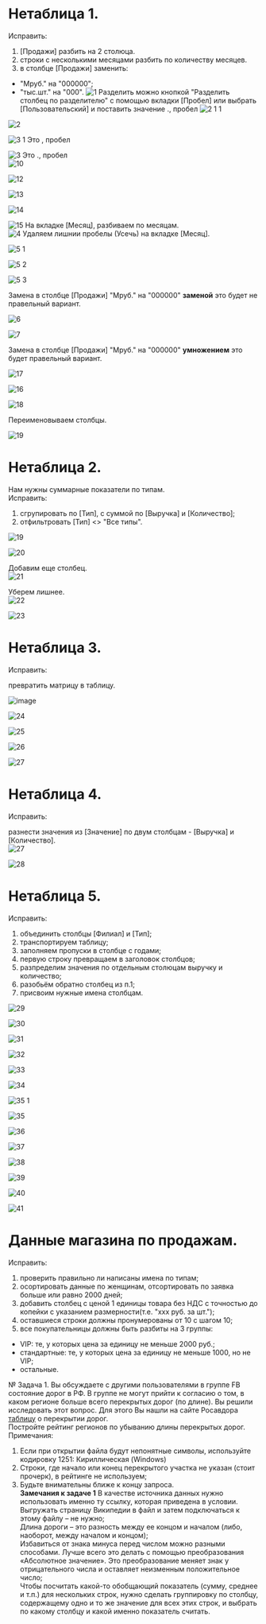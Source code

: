 # Нетаблица 1.
Исправить:

1. [Продажи] разбить на 2 столюца.<br>
2. строки с несколькими месяцами разбить по количеству месяцев.<br>
3. в столбце [Продажи] заменить:

- "Мруб." на "000000";
- "тыс.шт." на "000".
![1](https://github.com/tvgVita69/PowerBI/assets/98489171/fc1beb69-fbd1-44cf-a71c-f9f9c9f21b73)
Разделить можно кнопкой "Разделить столбец по разделителю" с помощью вкладки [Пробел] или выбрать [Пользовательский] и поставить значение ., пробел 
![2 1 1](https://github.com/tvgVita69/PowerBI/assets/98489171/cc729204-e168-47ae-b1c2-3e0a931b8373)

![2](https://github.com/tvgVita69/PowerBI/assets/98489171/487a1290-a895-4197-8234-426c74144217)

![3 1](https://github.com/tvgVita69/PowerBI/assets/98489171/1d1ae2cc-72ec-409a-8ee1-128b298b605d)
Это , пробел

![3](https://github.com/tvgVita69/PowerBI/assets/98489171/c7bb6e6a-853a-42d6-92e7-c787c6d5e4f1)
Это ., пробел
<br>
![10](https://github.com/tvgVita69/PowerBI/assets/98489171/c8bed8e5-e38f-45ff-a4a7-392cdcec45bf)

![12](https://github.com/tvgVita69/PowerBI/assets/98489171/c98754a4-6652-4591-a969-1146759732a4)

![13](https://github.com/tvgVita69/PowerBI/assets/98489171/fdfd3884-12bb-4d86-8f35-ab89ffed32f6)

![14](https://github.com/tvgVita69/PowerBI/assets/98489171/363f3db2-c6aa-4aee-85a6-162b9a6d0820)

![15](https://github.com/tvgVita69/PowerBI/assets/98489171/f4c49898-3b8a-41b3-9c4e-f3cd1da731c4)
На вкладке [Месяц], разбиваем по месяцам.<br>
![4](https://github.com/tvgVita69/PowerBI/assets/98489171/fbc79b6e-46ac-44c1-866b-41911e9fda69)
Удаляем лишнии пробелы (Усечь) на вкладке [Месяц].<br>

![5 1](https://github.com/tvgVita69/PowerBI/assets/98489171/277f61d9-f5c4-4c58-88a1-bfc30c61a7e8)

![5 2](https://github.com/tvgVita69/PowerBI/assets/98489171/51657b64-d337-4ac9-853f-f593874c63ca)

![5 3](https://github.com/tvgVita69/PowerBI/assets/98489171/95b8680b-fba2-4172-bb5d-1d779579d5d8)

Замена  в столбце [Продажи] "Мруб." на "000000" **заменой** это будет не правельный вариант.<br>

![6](https://github.com/tvgVita69/PowerBI/assets/98489171/0ba01951-9552-44dd-adc3-8d4566e0876c)

![7](https://github.com/tvgVita69/PowerBI/assets/98489171/107efeff-a4d5-4d69-8606-b15a15b9e8ba)

Замена  в столбце [Продажи] "Мруб." на "000000" **умножением** это будет правельный вариант.<br>

![17](https://github.com/tvgVita69/PowerBI/assets/98489171/ef59ec1b-6865-4762-8d95-62a669c5bcd3)

![16](https://github.com/tvgVita69/PowerBI/assets/98489171/0d91b1a9-bea6-4915-972e-da1434a07d78)

![18](https://github.com/tvgVita69/PowerBI/assets/98489171/6d7f3009-1dd2-4567-91bc-d1bcbdea6990)

Переименовываем столбцы.<br>

![19](https://github.com/tvgVita69/PowerBI/assets/98489171/6e819d30-d526-4222-a264-60dd95aaa4ce)


# Нетаблица 2. 
Нам нужны суммарные показатели по типам.<br>
Исправить:

1. сгрупировать по [Тип], с суммой по [Выручка] и [Количество];<br>
2. отфильтровать [Тип] <> "Все типы".<br>

![19](https://github.com/tvgVita69/PowerBI/assets/98489171/ea90c57e-9ef4-4db9-9b62-68efd3faa331)

![20](https://github.com/tvgVita69/PowerBI/assets/98489171/51feba99-9699-404e-9cb5-04687ef0bb32)

Добавим еще столбец.<br>
![21](https://github.com/tvgVita69/PowerBI/assets/98489171/21ab63ce-0187-4426-8ab9-24a31171d5e3)

Уберем лишнее.<br>
![22](https://github.com/tvgVita69/PowerBI/assets/98489171/161efbe1-544a-4369-9a7c-fa2300a64541)

![23](https://github.com/tvgVita69/PowerBI/assets/98489171/d518c377-213a-4a1b-97ec-1c070c83d70d)

# Нетаблица 3. 
Исправить:

превратить матрицу в таблицу.<br>

![image](https://github.com/tvgVita69/PowerBI/assets/98489171/2562651b-cc84-4683-9259-43a34c6ecc70)

![24](https://github.com/tvgVita69/PowerBI/assets/98489171/681bfd40-b3d1-420a-82ce-940d7be78cc8)

![25](https://github.com/tvgVita69/PowerBI/assets/98489171/701c1ffe-c5ba-4c31-a30f-ef5b453c1949)

![26](https://github.com/tvgVita69/PowerBI/assets/98489171/a09e973a-6f9a-4193-ba40-4884e17d9c9d)

![27](https://github.com/tvgVita69/PowerBI/assets/98489171/84cee263-45c4-4c12-8766-8f01b6de917b)


# Нетаблица 4.
Исправить:

разнести значения из [Значение] по двум столбцам - [Выручка] и [Количество].<br>
![27](https://github.com/tvgVita69/PowerBI/assets/98489171/912feef3-7a30-401c-966e-224e2db3bf5e)

![28](https://github.com/tvgVita69/PowerBI/assets/98489171/b9ce3536-69f4-4461-b362-9119ece72609)


# Нетаблица 5.
Исправить:

1. объединить столбцы [Филиал] и [Тип];<br>
2. транспортируем таблицу;<br>
3. заполняем пропуски в столбце с годами;<br>
4. первую строку превращаем в заголовок столбцов;<br>
5. разпределим значения по отдельным столюцам выручку и количество;<br>
6. разобьём обратно столбец из п.1;<br>
7. присвоим нужные имена столбцам.<br>

![29](https://github.com/tvgVita69/PowerBI/assets/98489171/416376af-7305-4ad0-994f-32d9a7020611)

![30](https://github.com/tvgVita69/PowerBI/assets/98489171/6bbf48a9-4378-4043-9c04-e2b00db353ab)

![31](https://github.com/tvgVita69/PowerBI/assets/98489171/ebd4cb44-57dc-4569-98e3-f4fa1edec470)

![32](https://github.com/tvgVita69/PowerBI/assets/98489171/17a6a310-2a48-447f-bb64-da99c12f9c15)

![33](https://github.com/tvgVita69/PowerBI/assets/98489171/c7f5fec0-23b3-440a-beb5-d8be47760daa)

![34](https://github.com/tvgVita69/PowerBI/assets/98489171/71daf07c-d96c-4a89-9a88-149da8c6ed0c)

![35 1](https://github.com/tvgVita69/PowerBI/assets/98489171/9b087f8e-8a06-4063-9bd2-fa1476220287)

![35](https://github.com/tvgVita69/PowerBI/assets/98489171/449c01d1-fb54-45f6-b7fe-03f9e2d454f9)

![36](https://github.com/tvgVita69/PowerBI/assets/98489171/4d1cdfca-0633-4e01-bc26-e67a710a181f)

![37](https://github.com/tvgVita69/PowerBI/assets/98489171/477dea05-d930-4c9a-9607-79809db3de31)

![38](https://github.com/tvgVita69/PowerBI/assets/98489171/6dc5d75e-ce52-4dec-a316-aa972da9c0a3)

![39](https://github.com/tvgVita69/PowerBI/assets/98489171/30512e72-c0ba-4178-8d8a-9924f719ac49)

![40](https://github.com/tvgVita69/PowerBI/assets/98489171/85714df0-0fe1-42d2-a99a-ac16e5983dfe)

![41](https://github.com/tvgVita69/PowerBI/assets/98489171/a92eb7af-767b-4fba-b622-dda30b331839)


# Данные магазина по продажам.
Исправить:

1. проверить правильно ли написаны имена по типам;<br>
2. осортировать данные по женщинам, отсортировать по заявка больше или равно 2000 дней;<br>
3. добавить столбец с ценой 1 единицы товара без НДС с точностью до копейки с указанием размерности(т.е. "ххх руб. за шт.");<br>
4. оставшиеся строки должны пронумерованы от 10 с шагом 10;<br>
5. все покупательницы должны быть разбиты на 3 группы:

- VIP: те, у которых цена за единицу не меньше 2000 руб.;
- стандартные: те, у которых цена за единицу не меньше 1000, но не VIP;
- остальные.

№ Задача 1.
Вы обсуждаете с другими пользователями в группе FB состояние дорог в РФ. В группе не могут прийти к согласию о том, в каком регионе больше всего перекрытых дорог (по длине). Вы решили исследовать этот вопрос. Для этого Вы нашли на сайте Росавдора  [таблицу](http://rosavtodor.ru/opendata/7717509757-vremogran/data-2018-01-20T00-00-structure-2018-01-20T00-00.csv) о перекрытии дорог.<br> 
Постройте рейтинг регионов по убыванию длины перекрытых дорог.<br> 
Примечания: 
1. Если при открытии файла будут непонятные символы, используйте кодировку 1251: Кириллическая (Windows)<br> 
2. Строки, где начало или конец перекрытого участка не указан (стоит прочерк), в рейтинге не используем;<br> 
3. Будьте внимательны ближе к концу запроса.<br> 
**Замечания к задаче 1**
В качестве источника данных нужно использовать именно ту ссылку, которая приведена в условии. Выгружать страницу Википедии в файл и затем подключаться к этому файлу – не нужно;<br> 
Длина дороги – это разность между ее концом и началом (либо, наоборот, между началом и концом);<br> 
Избавиться от знака минуса перед числом можно разными способами. Лучше всего это делать с помощью преобразования «Абсолютное значение». Это преобразование меняет знак у отрицательного числа и оставляет неизменным положительное число;<br> 
Чтобы посчитать какой-то обобщающий показатель (сумму, среднее и т.п.) для нескольких строк, нужно сделать группировку по столбцу, содержащему одно и то же значение для всех этих строк, и выбрать по какому столбцу и какой именно показатель считать.<br> 






































 






















